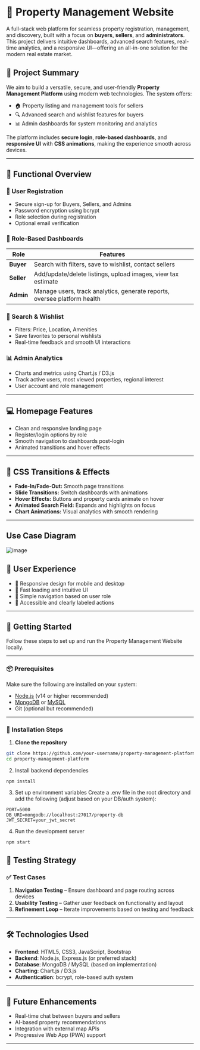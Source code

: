 # 🏡 Property Management Website

A full-stack web platform for seamless property registration, management, and discovery, built with a focus on **buyers**, **sellers**, and **administrators**. This project delivers intuitive dashboards, advanced search features, real-time analytics, and a responsive UI—offering an all-in-one solution for the modern real estate market.

## 📌 Project Summary

We aim to build a versatile, secure, and user-friendly **Property Management Platform** using modern web technologies. The system offers:

- 🏠 Property listing and management tools for sellers  
- 🔍 Advanced search and wishlist features for buyers  
- 📊 Admin dashboards for system monitoring and analytics  

The platform includes **secure login**, **role-based dashboards**, and **responsive UI** with **CSS animations**, making the experience smooth across devices.

---

## 📄 Functional Overview

### 🔐 User Registration
- Secure sign-up for Buyers, Sellers, and Admins
- Password encryption using bcrypt
- Role selection during registration
- Optional email verification

### 🧭 Role-Based Dashboards

| Role        | Features                                                                 |
|-------------|--------------------------------------------------------------------------|
| **Buyer**   | Search with filters, save to wishlist, contact sellers                   |
| **Seller**  | Add/update/delete listings, upload images, view tax estimate             |
| **Admin**   | Manage users, track analytics, generate reports, oversee platform health |

### 🔎 Search & Wishlist
- Filters: Price, Location, Amenities
- Save favorites to personal wishlists
- Real-time feedback and smooth UI interactions

### 📊 Admin Analytics
- Charts and metrics using Chart.js / D3.js
- Track active users, most viewed properties, regional interest
- User account and role management

---

## 💻 Homepage Features

- Clean and responsive landing page
- Register/login options by role
- Smooth navigation to dashboards post-login
- Animated transitions and hover effects

---

## 🎨 CSS Transitions & Effects

- **Fade-In/Fade-Out:** Smooth page transitions
- **Slide Transitions:** Switch dashboards with animations
- **Hover Effects:** Buttons and property cards animate on hover
- **Animated Search Field:** Expands and highlights on focus
- **Chart Animations:** Visual analytics with smooth rendering

---
## Use Case Diagram
![image](https://github.com/user-attachments/assets/a2c96434-3438-405c-a11f-3a5c7cebfb13)

## 📱 User Experience

- 🔄 Responsive design for mobile and desktop  
- 🚀 Fast loading and intuitive UI  
- 🧭 Simple navigation based on user role  
- 🎯 Accessible and clearly labeled actions

---
## 🚀 Getting Started

Follow these steps to set up and run the Property Management Website locally.

---

### 📦 Prerequisites

Make sure the following are installed on your system:

- [Node.js](https://nodejs.org/) (v14 or higher recommended)  
- [MongoDB](https://www.mongodb.com/) or [MySQL](https://www.mysql.com/)  
- Git (optional but recommended)

---

### 🔧 Installation Steps

1. **Clone the repository**

```bash
git clone https://github.com/your-username/property-management-platform.git
cd property-management-platform
```
2. Install backend dependencies
```
npm install
```
3. Set up environment variables
Create a .env file in the root directory and add the following (adjust based on your DB/auth system):
```
PORT=5000
DB_URI=mongodb://localhost:27017/property-db
JWT_SECRET=your_jwt_secret
```
4. Run the development server
```
npm start
```
## 🧪 Testing Strategy

### ✅ Test Cases

1. **Navigation Testing** – Ensure dashboard and page routing across devices  
2. **Usability Testing** – Gather user feedback on functionality and layout  
3. **Refinement Loop** – Iterate improvements based on testing and feedback  

---

## 🛠️ Technologies Used

- **Frontend**: HTML5, CSS3, JavaScript, Bootstrap  
- **Backend**: Node.js, Express.js (or preferred stack)  
- **Database**: MongoDB / MySQL (based on implementation)  
- **Charting**: Chart.js / D3.js  
- **Authentication**: bcrypt, role-based auth system

---

## 🔄 Future Enhancements

- Real-time chat between buyers and sellers  
- AI-based property recommendations  
- Integration with external map APIs  
- Progressive Web App (PWA) support  

---



